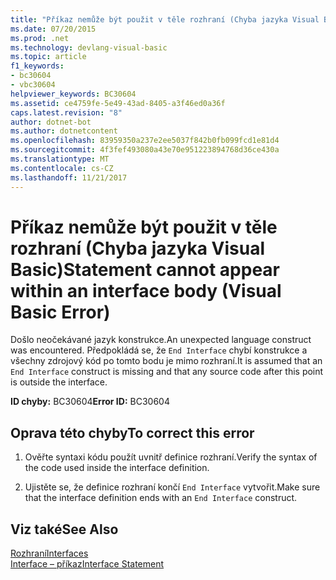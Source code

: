 ```yaml
---
title: "Příkaz nemůže být použit v těle rozhraní (Chyba jazyka Visual Basic)"
ms.date: 07/20/2015
ms.prod: .net
ms.technology: devlang-visual-basic
ms.topic: article
f1_keywords:
- bc30604
- vbc30604
helpviewer_keywords: BC30604
ms.assetid: ce4759fe-5e49-43ad-8405-a3f46ed0a36f
caps.latest.revision: "8"
author: dotnet-bot
ms.author: dotnetcontent
ms.openlocfilehash: 83959350a237e2ee5037f842b0fb099fcd1e81d4
ms.sourcegitcommit: 4f3fef493080a43e70e951223894768d36ce430a
ms.translationtype: MT
ms.contentlocale: cs-CZ
ms.lasthandoff: 11/21/2017
---
```

# <a name="statement-cannot-appear-within-an-interface-body-visual-basic-error"></a><span data-ttu-id="8780c-102">Příkaz nemůže být použit v těle rozhraní (Chyba jazyka Visual Basic)</span><span class="sxs-lookup"><span data-stu-id="8780c-102">Statement cannot appear within an interface body (Visual Basic Error)</span></span>
<span data-ttu-id="8780c-103">Došlo neočekávané jazyk konstrukce.</span><span class="sxs-lookup"><span data-stu-id="8780c-103">An unexpected language construct was encountered.</span></span> <span data-ttu-id="8780c-104">Předpokládá se, že `End Interface` chybí konstrukce a všechny zdrojový kód po tomto bodu je mimo rozhraní.</span><span class="sxs-lookup"><span data-stu-id="8780c-104">It is assumed that an `End Interface` construct is missing and that any source code after this point is outside the interface.</span></span>  
  
 <span data-ttu-id="8780c-105">**ID chyby:** BC30604</span><span class="sxs-lookup"><span data-stu-id="8780c-105">**Error ID:** BC30604</span></span>  
  
## <a name="to-correct-this-error"></a><span data-ttu-id="8780c-106">Oprava této chyby</span><span class="sxs-lookup"><span data-stu-id="8780c-106">To correct this error</span></span>  
  
1.  <span data-ttu-id="8780c-107">Ověřte syntaxi kódu použít uvnitř definice rozhraní.</span><span class="sxs-lookup"><span data-stu-id="8780c-107">Verify the syntax of the code used inside the interface definition.</span></span>  
  
2.  <span data-ttu-id="8780c-108">Ujistěte se, že definice rozhraní končí `End Interface` vytvořit.</span><span class="sxs-lookup"><span data-stu-id="8780c-108">Make sure that the interface definition ends with an `End Interface` construct.</span></span>  
  
## <a name="see-also"></a><span data-ttu-id="8780c-109">Viz také</span><span class="sxs-lookup"><span data-stu-id="8780c-109">See Also</span></span>  
 [<span data-ttu-id="8780c-110">Rozhraní</span><span class="sxs-lookup"><span data-stu-id="8780c-110">Interfaces</span></span>](../../visual-basic/programming-guide/language-features/interfaces/index.md)  
 [<span data-ttu-id="8780c-111">Interface – příkaz</span><span class="sxs-lookup"><span data-stu-id="8780c-111">Interface Statement</span></span>](../../visual-basic/language-reference/statements/interface-statement.md)
